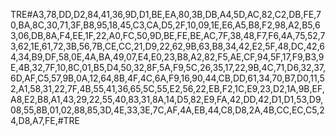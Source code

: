 TRE#A3,78,DD,D2,84,41,36,9D,D1,BE,EA,80,3B,DB,A4,5D,AC,82,C2,DB,FE,70,BA,8C,30,71,3F,B8,95,18,45,C3,CA,D5,2F,10,09,1E,E6,A5,B8,F2,98,A2,B5,63,06,DB,8A,F4,EE,1F,22,A0,FC,50,9D,BE,FE,BE,AC,7F,38,48,F7,F6,4A,75,52,73,62,1E,61,72,3B,56,7B,CE,CC,21,D9,22,62,9B,63,B8,34,42,E2,5F,48,DC,42,64,34,B9,DF,58,0E,4A,BA,49,07,E4,E0,23,B8,A2,82,F5,AE,CF,94,5F,17,F9,B3,9E,4B,32,7F,10,8C,01,B5,D4,50,32,8F,5A,F9,5C,26,35,17,22,9B,4C,71,D6,32,37,6D,AF,C5,57,9B,0A,12,64,8B,4F,4C,6A,F9,16,90,44,CB,DD,61,34,70,B7,D0,11,52,A1,58,31,22,7F,4B,55,41,36,65,5C,55,E2,56,22,EB,F2,1C,E9,23,D2,1A,9B,EF,A8,E2,B8,A1,43,29,22,55,40,83,31,8A,14,D5,82,E9,FA,42,DD,42,D1,D1,53,D9,08,55,8B,01,02,88,85,3D,4E,33,3E,7C,AF,4A,EB,44,C8,D8,2A,4B,CC,EC,C5,24,D8,A7,FE,#TRE
